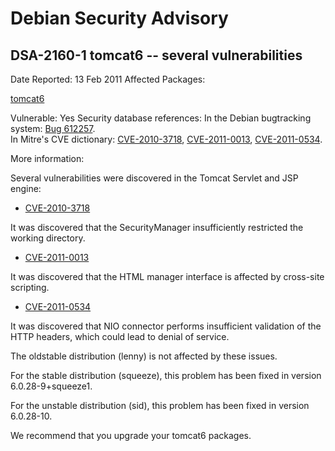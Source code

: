 
Debian Security Advisory
========================


DSA-2160-1 tomcat6 -- several vulnerabilities
---------------------------------------------



Date Reported:
13 Feb 2011
Affected Packages:

[tomcat6](https://packages.debian.org/src:tomcat6)

Vulnerable:
Yes
Security database references:
In the Debian bugtracking system: [Bug 612257](https://bugs.debian.org/cgi-bin/bugreport.cgi?bug=612257).  
In Mitre's CVE dictionary: [CVE-2010-3718](https://security-tracker.debian.org/tracker/CVE-2010-3718), [CVE-2011-0013](https://security-tracker.debian.org/tracker/CVE-2011-0013), [CVE-2011-0534](https://security-tracker.debian.org/tracker/CVE-2011-0534).  

More information:


Several vulnerabilities were discovered in the Tomcat Servlet and JSP
engine:



* [CVE-2010-3718](https://security-tracker.debian.org/tracker/CVE-2010-3718)

 It was discovered that the SecurityManager insufficiently
 restricted the working directory.
* [CVE-2011-0013](https://security-tracker.debian.org/tracker/CVE-2011-0013)

 It was discovered that the HTML manager interface is affected
 by cross-site scripting.
* [CVE-2011-0534](https://security-tracker.debian.org/tracker/CVE-2011-0534)

 It was discovered that NIO connector performs insufficient
 validation of the HTTP headers, which could lead to denial
 of service.



The oldstable distribution (lenny) is not affected by these issues.




For the stable distribution (squeeze), this problem has been fixed in
version 6.0.28-9+squeeze1.




For the unstable distribution (sid), this problem has been fixed in
version 6.0.28-10.




We recommend that you upgrade your tomcat6 packages.






